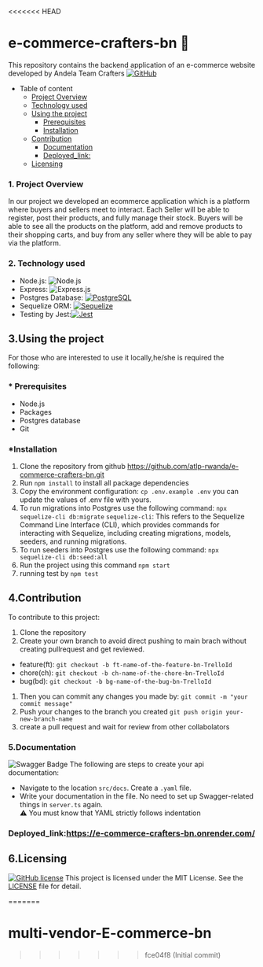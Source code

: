 <<<<<<< HEAD

# e-commerce-crafters-bn :muscle:

This repository contains the backend application of an e-commerce website developed by Andela Team Crafters
[![GitHub](https://badgen.net/badge/icon/github?icon=github&label)](https://github.com)

- Table of content
  - [Project Overview](#project-overview)
  - [Technology used](#technology-used)
  - [Using the project](#using-the-project)
    - [Prerequisites](#prerequisites)
    - [Installation](#installation)
  - [Contribution](#contribution)
    - [Documentation](#documentation)
    - [Deployed_link:](#deployed_link)
  - [Licensing](#licensing)

### 1. Project Overview

In our project we developed an ecommerce application which is a platform where buyers and sellers meet to interact. Each Seller will be able to register, post their products, and fully manage their stock. Buyers will be able to see all the products on the platform, add and remove products to their shopping carts, and buy from any seller where they will be able to pay via the platform.

### 2. Technology used

- Node.js: ![Node.js](https://img.shields.io/badge/-Node.js-000000?style=flat&logo=node.js)
- Express: ![Express.js](https://img.shields.io/badge/express.js-%23404d59.svg?logo=express&logoColor=%2361DAFB&style=for-the-badge)
- Postgres Database: [![PostgreSQL](https://img.shields.io/badge/database-PostgreSQL-blue)](https://www.postgresql.org/)
- Sequelize ORM: [![Sequelize](https://img.shields.io/badge/ORM-Sequelize-orange)](https://sequelize.org/)
- Testing by Jest:[![Jest](https://img.shields.io/badge/testing-Jest-red)](https://jestjs.io/)

## 3.Using the project

For those who are interested to use it locally,he/she is required the following:

### \* Prerequisites

- Node.js
- Packages
- Postgres database
- Git

### \*Installation

1. Clone the repository from github https://github.com/atlp-rwanda/e-commerce-crafters-bn.git
2. Run `npm install` to install all package dependencies
3. Copy the environment configuration:
   `cp .env.example .env`
   you can update the values of .env file with yours.
4. To run migrations into Postgres use the following command:
   `npx sequelize-cli db:migrate`
   `sequelize-cli`: This refers to the Sequelize Command Line Interface (CLI), which provides commands for interacting with Sequelize, including creating migrations, models, seeders, and running migrations.
5. To run seeders into Postgres use the following command:
   `npx sequelize-cli db:seed:all`
6. Run the project using this command `npm start`
7. running test by `npm test`

## 4.Contribution

To contribute to this project:

1. Clone the repository
2. Create your own branch to avoid direct pushing to main brach without creating pullrequest and get reviewed.

- feature(ft): `git checkout -b ft-name-of-the-feature-bn-TrelloId`
- chore(ch): `git checkout -b ch-name-of-the-chore-bn-TrelloId `
- bug(bd): `git checkout -b bg-name-of-the-bug-bn-TrelloId `

1. Then you can commit any changes you made by: `git commit -m "your commit message"`
2. Push your changes to the branch you created `git push origin your-new-branch-name`
3. create a pull request and wait for review from other collabolators

### 5.Documentation

![Swagger Badge](https://img.shields.io/badge/Swagger-85EA2D?logo=swagger&logoColor=000&style=for-the-badge)
The following are steps to create your api documentation:

- Navigate to the location `src/docs`.
  Create a `.yaml` file.
- Write your documentation in the file.
  No need to set up Swagger-related things in `server.ts` again. <br>:warning:
  You must know that YAML strictly follows indentation

### Deployed_link:https://e-commerce-crafters-bn.onrender.com/

## 6.Licensing

[![GitHub license](https://img.shields.io/github/license/Naereen/StrapDown.js.svg)](https://github.com/Naereen/StrapDown.js/blob/master/LICENSE)
This project is licensed under the MIT License. See the [LICENSE](LICENSE) file for detail.

=======

# multi-vendor-E-commerce-bn

> > > > > > > fce04f8 (Initial commit)
